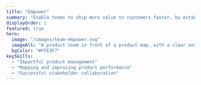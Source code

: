 ```yaml
---
title: "Empower"
summary: "Enable teams to ship more value to customers faster, by establishing clear goals and decentralising decisions."
displayOrder: 1
featured: true
hero:
  image: "/images/team-empower.svg"
  imageAlt: "A product team in front of a product map, with a clear understanding of their role and objectives"
  bgColor: "#FFE3F7"
keySkills:
  - "Impactful product management"
  - "Mapping and improving product performance"
  - "Successful stakeholder collaboration"
---
```

